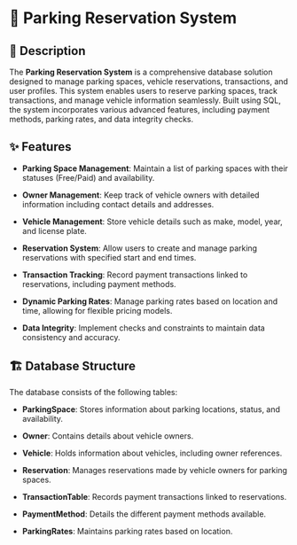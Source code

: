 # 🚗 Parking Reservation System

## 📜 Description

The **Parking Reservation System** is a comprehensive database solution designed to manage parking spaces, vehicle reservations, transactions, and user profiles. This system enables users to reserve parking spaces, track transactions, and manage vehicle information seamlessly. Built using SQL, the system incorporates various advanced features, including payment methods, parking rates, and data integrity checks.

## ✨ Features

- **Parking Space Management**: 
  Maintain a list of parking spaces with their statuses (Free/Paid) and availability.

- **Owner Management**: 
  Keep track of vehicle owners with detailed information including contact details and addresses.

- **Vehicle Management**: 
  Store vehicle details such as make, model, year, and license plate.

- **Reservation System**: 
  Allow users to create and manage parking reservations with specified start and end times.

- **Transaction Tracking**: 
  Record payment transactions linked to reservations, including payment methods.

- **Dynamic Parking Rates**: 
  Manage parking rates based on location and time, allowing for flexible pricing models.

- **Data Integrity**: 
  Implement checks and constraints to maintain data consistency and accuracy.

## 🏗️ Database Structure

The database consists of the following tables:

- **ParkingSpace**: 
  Stores information about parking locations, status, and availability.

- **Owner**: 
  Contains details about vehicle owners.

- **Vehicle**: 
  Holds information about vehicles, including owner references.

- **Reservation**: 
  Manages reservations made by vehicle owners for parking spaces.

- **TransactionTable**: 
  Records payment transactions linked to reservations.

- **PaymentMethod**: 
  Details the different payment methods available.

- **ParkingRates**: 
  Maintains parking rates based on location.

